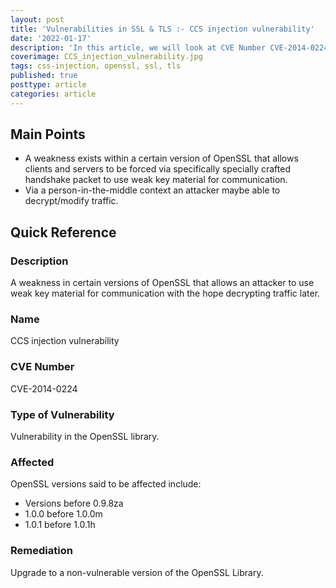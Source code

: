 ```yaml
---
layout: post
title: 'Vulnerabilities in SSL & TLS :- CCS injection vulnerability'
date: '2022-01-17'
description: 'In this article, we will look at CVE Number CVE-2014-0224, also known as the CCS injection vulnerability. This vulnerability results from a flaw in certain versions of OpenSSL that allows an attacker to communicate using weak key material in the hope decrypting traffic later.'
coverimage: CCS_injection_vulnerability.jpg
tags: css-injection, openssl, ssl, tls
published: true
posttype: article
categories: article
---
```

## Main Points

- A weakness exists within a certain version of OpenSSL that allows clients and servers to be forced via specifically specially crafted handshake packet to use weak key material for communication.
- Via a person-in-the-middle context an attacker maybe able to decrypt/modify traffic.

## Quick Reference

### Description

A weakness in certain versions of OpenSSL that allows an attacker to use weak key material for communication with the hope decrypting traffic later. 

### Name

CCS injection vulnerability

### CVE Number

CVE-2014-0224

### Type of Vulnerability

Vulnerability in the OpenSSL library.

### Affected

OpenSSL versions said to be affected include:

- Versions before 0.9.8za
- 1.0.0 before 1.0.0m
- 1.0.1 before 1.0.1h

### Remediation

Upgrade to a non-vulnerable version of the OpenSSL Library.